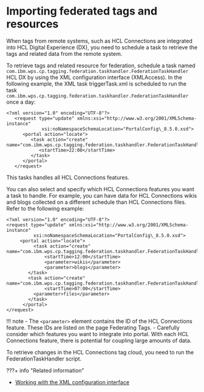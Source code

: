 # Importing federated tags and resources

When tags from remote systems, such as HCL Connections are integrated into HCL Digital Experience (DX), you need to schedule a task to retrieve the tags and related data from the remote system.

To retrieve tags and related resource for federation, schedule a task named `com.ibm.wps.cp.tagging.federation.taskhandler.FederationTaskHandler` HCL DX by using the XML configuration interface \(XMLAccess\). In the following example, the XML task triggerTask.xml is scheduled to run the task `com.ibm.wps.cp.tagging.federation.taskhandler.FederationTaskHandler` once a day:

```
<?xml version="1.0" encoding="UTF-8"?>
   <request type="update" xmlns:xsi="http://www.w3.org/2001/XMLSchema-instance"
             xsi:noNamespaceSchemaLocation="PortalConfig\_8.5.0.xsd">  
      <portal action="locate">    
         <task action="create" name="com.ibm.wps.cp.tagging.federation.taskhandler.FederationTaskHandler">   
            <startTime>22:00</startTime>   
         </task> 
      </portal>
   </request>

```

This tasks handles all HCL Connections features.

You can also select and specify which HCL Connections features you want a task to handle. For example, you can have data for HCL Connections wikis and blogs collected on a different schedule than HCL Connections files. Refer to the following example:

```
<?xml version="1.0" encoding="UTF-8"?>
<request type="update" xmlns:xsi="http://www.w3.org/2001/XMLSchema-instance" 
          xsi:noNamespaceSchemaLocation="PortalConfig\_8.5.0.xsd"> 
     <portal action="locate">
          <task action="create" name="com.ibm.wps.cp.tagging.federation.taskhandler.FederationTaskHandler">
              <startTime>12:00</startTime>  
              <parameter>wikis</parameter>
              <parameter>blogs</parameter>
        </task>
        <task action="create" name="com.ibm.wps.cp.tagging.federation.taskhandler.FederationTaskHandler">
              <startTime>07:00</startTime> 
          <parameter>files</parameter>
        </task>
      </portal>
</request>
```

!!! note
    - The `<parameter>` element contains the ID of the HCL Connections feature. These IDs are listed on the page Federating Tags.
    -  Carefully consider which features you want to integrate into portal. With each HCL Connections feature, there is potential for coupling large amounts of data.

To retrieve changes in the HCL Connections tag cloud, you need to run the FederationTaskHandler script.


???+ info "Related information"
   - [Working with the XML configuration interface](../../../../deployment/manage/portal_admin_tools/xml_config_interface/working_xml_config_interface/index.md)

